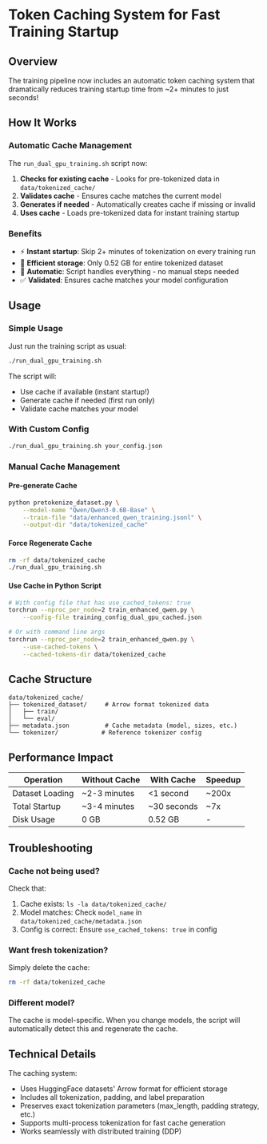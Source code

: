 # Token Caching System for Fast Training Startup

## Overview
The training pipeline now includes an automatic token caching system that dramatically reduces training startup time from ~2+ minutes to just seconds!

## How It Works

### Automatic Cache Management
The `run_dual_gpu_training.sh` script now:

1. **Checks for existing cache** - Looks for pre-tokenized data in `data/tokenized_cache/`
2. **Validates cache** - Ensures cache matches the current model
3. **Generates if needed** - Automatically creates cache if missing or invalid
4. **Uses cache** - Loads pre-tokenized data for instant training startup

### Benefits
- ⚡ **Instant startup**: Skip 2+ minutes of tokenization on every training run
- 💾 **Efficient storage**: Only 0.52 GB for entire tokenized dataset
- 🔄 **Automatic**: Script handles everything - no manual steps needed
- ✅ **Validated**: Ensures cache matches your model configuration

## Usage

### Simple Usage
Just run the training script as usual:
```bash
./run_dual_gpu_training.sh
```

The script will:
- Use cache if available (instant startup!)
- Generate cache if needed (first run only)
- Validate cache matches your model

### With Custom Config
```bash
./run_dual_gpu_training.sh your_config.json
```

### Manual Cache Management

#### Pre-generate Cache
```bash
python pretokenize_dataset.py \
    --model-name "Qwen/Qwen3-0.6B-Base" \
    --train-file "data/enhanced_qwen_training.jsonl" \
    --output-dir "data/tokenized_cache"
```

#### Force Regenerate Cache
```bash
rm -rf data/tokenized_cache
./run_dual_gpu_training.sh
```

#### Use Cache in Python Script
```bash
# With config file that has use_cached_tokens: true
torchrun --nproc_per_node=2 train_enhanced_qwen.py \
    --config-file training_config_dual_gpu_cached.json

# Or with command line args
torchrun --nproc_per_node=2 train_enhanced_qwen.py \
    --use-cached-tokens \
    --cached-tokens-dir data/tokenized_cache
```

## Cache Structure
```
data/tokenized_cache/
├── tokenized_dataset/     # Arrow format tokenized data
│   ├── train/
│   └── eval/
├── metadata.json          # Cache metadata (model, sizes, etc.)
└── tokenizer/            # Reference tokenizer config
```

## Performance Impact

| Operation | Without Cache | With Cache | Speedup |
|-----------|--------------|------------|---------|
| Dataset Loading | ~2-3 minutes | <1 second | ~200x |
| Total Startup | ~3-4 minutes | ~30 seconds | ~7x |
| Disk Usage | 0 GB | 0.52 GB | - |

## Troubleshooting

### Cache not being used?
Check that:
1. Cache exists: `ls -la data/tokenized_cache/`
2. Model matches: Check `model_name` in `data/tokenized_cache/metadata.json`
3. Config is correct: Ensure `use_cached_tokens: true` in config

### Want fresh tokenization?
Simply delete the cache:
```bash
rm -rf data/tokenized_cache
```

### Different model?
The cache is model-specific. When you change models, the script will automatically detect this and regenerate the cache.

## Technical Details

The caching system:
- Uses HuggingFace datasets' Arrow format for efficient storage
- Includes all tokenization, padding, and label preparation
- Preserves exact tokenization parameters (max_length, padding strategy, etc.)
- Supports multi-process tokenization for fast cache generation
- Works seamlessly with distributed training (DDP)
